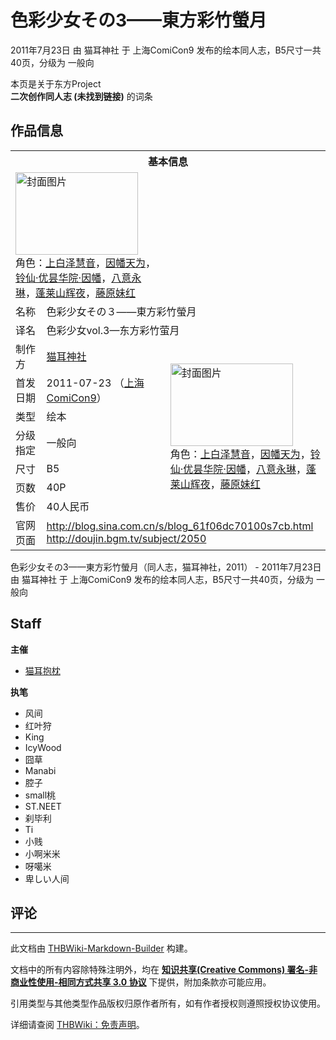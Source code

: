 # 色彩少女その3——東方彩竹螢月

<!-- source html: G:\repos\THBWiki-Markdown-Builder\THBWikiMarkdown\Temp\main\9\94\ns0%3A%E8%89%B2%E5%BD%A9%E5%B0%91%E5%A5%B3%E3%81%9D%E3%81%AE3%E2%80%94%E2%80%94%E6%9D%B1%E6%96%B9%E5%BD%A9%E7%AB%B9%E8%9E%A2%E6%9C%88.html -->

2011年7月23日 由 猫耳神社 于 上海ComiCon9 发布的绘本同人志，B5尺寸一共40页，分级为 一般向

本页是关于东方Project  
 **二次创作同人志 (未找到链接)** 的词条
## 作品信息

<table><tbody><tr><th colspan="3">基本信息</th></tr><tr><td class="cover-artwork-mobile" colspan="2"><a href="./文件-色彩少女その3——東方彩竹螢月封面.jpg.md" class="image" title="封面图片"><img alt="封面图片" src="https://upload.thwiki.cc/thumb/7/75/%E8%89%B2%E5%BD%A9%E5%B0%91%E5%A5%B3%E3%81%9D%E3%81%AE3%E2%80%94%E2%80%94%E6%9D%B1%E6%96%B9%E5%BD%A9%E7%AB%B9%E8%9E%A2%E6%9C%88%E5%B0%81%E9%9D%A2.jpg/196px-%E8%89%B2%E5%BD%A9%E5%B0%91%E5%A5%B3%E3%81%9D%E3%81%AE3%E2%80%94%E2%80%94%E6%9D%B1%E6%96%B9%E5%BD%A9%E7%AB%B9%E8%9E%A2%E6%9C%88%E5%B0%81%E9%9D%A2.jpg" decoding="async" loading="lazy" width="196" height="132" srcset="https://upload.thwiki.cc/thumb/7/75/%E8%89%B2%E5%BD%A9%E5%B0%91%E5%A5%B3%E3%81%9D%E3%81%AE3%E2%80%94%E2%80%94%E6%9D%B1%E6%96%B9%E5%BD%A9%E7%AB%B9%E8%9E%A2%E6%9C%88%E5%B0%81%E9%9D%A2.jpg/294px-%E8%89%B2%E5%BD%A9%E5%B0%91%E5%A5%B3%E3%81%9D%E3%81%AE3%E2%80%94%E2%80%94%E6%9D%B1%E6%96%B9%E5%BD%A9%E7%AB%B9%E8%9E%A2%E6%9C%88%E5%B0%81%E9%9D%A2.jpg 1.5x, https://upload.thwiki.cc/thumb/7/75/%E8%89%B2%E5%BD%A9%E5%B0%91%E5%A5%B3%E3%81%9D%E3%81%AE3%E2%80%94%E2%80%94%E6%9D%B1%E6%96%B9%E5%BD%A9%E7%AB%B9%E8%9E%A2%E6%9C%88%E5%B0%81%E9%9D%A2.jpg/392px-%E8%89%B2%E5%BD%A9%E5%B0%91%E5%A5%B3%E3%81%9D%E3%81%AE3%E2%80%94%E2%80%94%E6%9D%B1%E6%96%B9%E5%BD%A9%E7%AB%B9%E8%9E%A2%E6%9C%88%E5%B0%81%E9%9D%A2.jpg 2x" data-file-width="783" data-file-height="529"></a><div class="cover-char">角色：<a href="./上白泽慧音.md" title="上白泽慧音">上白泽慧音</a>，<a href="./因幡帝.md" title="因幡帝">因幡天为</a>，<a href="./铃仙·优昙华院·因幡.md" title="铃仙·优昙华院·因幡">铃仙·优昙华院·因幡</a>，<a href="./八意永琳.md" title="八意永琳">八意永琳</a>，<a href="./蓬莱山辉夜.md" title="蓬莱山辉夜">蓬莱山辉夜</a>，<a href="./藤原妹红.md" title="藤原妹红">藤原妹红</a></div></td>
</tr><tr><td class="label">名称</td><td colspan="2"> 色彩少女その３——東方彩竹螢月 </td></tr><tr><td class="label">译名</td><td colspan="2"> 色彩少女vol.3—东方彩竹萤月 </td></tr><tr><td class="label">制作方</td><td><a href="./猫耳神社.md" title="猫耳神社">猫耳神社</a></td><td class="cover-artwork" rowspan="7" style="min-width:196px;"><a href="./文件-色彩少女その3——東方彩竹螢月封面.jpg.md" class="image" title="封面图片"><img alt="封面图片" src="https://upload.thwiki.cc/thumb/7/75/%E8%89%B2%E5%BD%A9%E5%B0%91%E5%A5%B3%E3%81%9D%E3%81%AE3%E2%80%94%E2%80%94%E6%9D%B1%E6%96%B9%E5%BD%A9%E7%AB%B9%E8%9E%A2%E6%9C%88%E5%B0%81%E9%9D%A2.jpg/196px-%E8%89%B2%E5%BD%A9%E5%B0%91%E5%A5%B3%E3%81%9D%E3%81%AE3%E2%80%94%E2%80%94%E6%9D%B1%E6%96%B9%E5%BD%A9%E7%AB%B9%E8%9E%A2%E6%9C%88%E5%B0%81%E9%9D%A2.jpg" decoding="async" loading="lazy" width="196" height="132" srcset="https://upload.thwiki.cc/thumb/7/75/%E8%89%B2%E5%BD%A9%E5%B0%91%E5%A5%B3%E3%81%9D%E3%81%AE3%E2%80%94%E2%80%94%E6%9D%B1%E6%96%B9%E5%BD%A9%E7%AB%B9%E8%9E%A2%E6%9C%88%E5%B0%81%E9%9D%A2.jpg/294px-%E8%89%B2%E5%BD%A9%E5%B0%91%E5%A5%B3%E3%81%9D%E3%81%AE3%E2%80%94%E2%80%94%E6%9D%B1%E6%96%B9%E5%BD%A9%E7%AB%B9%E8%9E%A2%E6%9C%88%E5%B0%81%E9%9D%A2.jpg 1.5x, https://upload.thwiki.cc/thumb/7/75/%E8%89%B2%E5%BD%A9%E5%B0%91%E5%A5%B3%E3%81%9D%E3%81%AE3%E2%80%94%E2%80%94%E6%9D%B1%E6%96%B9%E5%BD%A9%E7%AB%B9%E8%9E%A2%E6%9C%88%E5%B0%81%E9%9D%A2.jpg/392px-%E8%89%B2%E5%BD%A9%E5%B0%91%E5%A5%B3%E3%81%9D%E3%81%AE3%E2%80%94%E2%80%94%E6%9D%B1%E6%96%B9%E5%BD%A9%E7%AB%B9%E8%9E%A2%E6%9C%88%E5%B0%81%E9%9D%A2.jpg 2x" data-file-width="783" data-file-height="529"></a><div class="cover-char">角色：<a href="./上白泽慧音.md" title="上白泽慧音">上白泽慧音</a>，<a href="./因幡帝.md" title="因幡帝">因幡天为</a>，<a href="./铃仙·优昙华院·因幡.md" title="铃仙·优昙华院·因幡">铃仙·优昙华院·因幡</a>，<a href="./八意永琳.md" title="八意永琳">八意永琳</a>，<a href="./蓬莱山辉夜.md" title="蓬莱山辉夜">蓬莱山辉夜</a>，<a href="./藤原妹红.md" title="藤原妹红">藤原妹红</a></div></td>
</tr><tr><td class="label">首发日期</td><td>2011-07-23&#160;（<a href="/展会作品列表?e=%E4%B8%8A%E6%B5%B7ComiCon%239">上海ComiCon9</a>）</td></tr><tr><td class="label">类型</td><td>绘本</td></tr><tr><td class="label">分级指定</td><td>一般向</td></tr><tr><td class="label">尺寸</td><td>B5</td></tr><tr><td class="label">页数</td><td>40P</td></tr><tr><td class="label">售价</td><td>40人民币</td></tr>
<tr><td class="label">官网页面</td><td colspan="2"><a rel="nofollow" class="external free" href="http://blog.sina.com.cn/s/blog_61f06dc70100s7cb.html">http://blog.sina.com.cn/s/blog_61f06dc70100s7cb.html</a><br><a rel="nofollow" class="external free" href="http://doujin.bgm.tv/subject/2050">http://doujin.bgm.tv/subject/2050</a></td></tr></tbody></table>

色彩少女その3——東方彩竹螢月（同人志，猫耳神社，2011） - 2011年7月23日 由 猫耳神社 于 上海ComiCon9 发布的绘本同人志，B5尺寸一共40页，分级为 一般向
## Staff
  
 **主催** 
  

- [猫耳抱枕](./猫耳抱枕.md)

  
 **执笔** 
  

- 风间
- 红叶狩
- King
- IcyWood
- 囧草
- Manabi
- 腔子
- small桃
- ST.NEET
- 刹毕利
- Ti
- 小贱
- 小啊米米
- 呀噶米
- 卑しい人间

## 评论




---

此文档由 [THBWiki-Markdown-Builder](https://github.com/Delsin-Yu/THBWiki-Markdown-Builder) 构建。

文档中的所有内容除特殊注明外，均在 [**知识共享(Creative Commons) 署名-非商业性使用-相同方式共享 3.0 协议**](https://creativecommons.org/licenses/by-sa/3.0/deed.zh-hans) 下提供，附加条款亦可能应用。

引用类型与其他类型作品版权归原作者所有，如有作者授权则遵照授权协议使用。

详细请查阅 [THBWiki：免责声明](https://thbwiki.cc/THBWiki:%E5%85%8D%E8%B4%A3%E5%A3%B0%E6%98%8E)。

